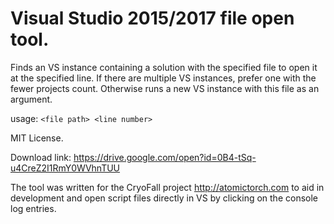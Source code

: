 # Visual Studio 2015/2017 file open tool.

Finds an VS instance containing a solution with the specified file to open it at the specified line.
If there are multiple VS instances, prefer one with the fewer projects count.
Otherwise runs a new VS instance with this file as an argument.

usage: `<file path> <line number>`

MIT License.

Download link: https://drive.google.com/open?id=0B4-tSq-u4CreZ2I1RmY0WVhnTUU

The tool was written for the CryoFall project http://atomictorch.com to aid in development and open script files directly in VS by clicking on the console log entries.
